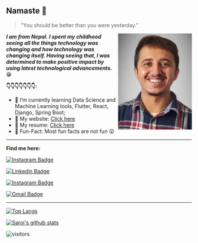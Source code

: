 
  

## Namaste 🙏
> "You should be better than you were yesterday."


<code><img height="260" width="200" align="right"  src="https://raw.githubusercontent.com/spsaroj/spsaroj/master/profile_picture.jpg"/></code>


***I am from Nepal.* *I spent my childhood seeing all the things technology was changing and how technology was changing itself. Having seeing that, I was determined to make positive impact by using latest technological advancements.*** :grin:
 

**👇👇👇👇👇👇👇:**

-   🤪  I’m currently learning Data Science and Machine Learning tools, Flutter, React, Django, Spring Boot;
-   🤪  My website:  [Click here](https://spsaroj.github.io/view/index)
-   🤪 My resume: [Click here](https://spsaroj.github.io/files/CSISresume.pdf)
-   🤪  Fun-Fact: Most fun facts are not fun 😲
---

  

**Find me here:**


[![Instagram Badge](https://img.shields.io/badge/-Twitter-1da1f2?style=flat-square&logo=twitter&logoColor=white&link=https://instagram.com/mygoditssaroj/)](https://twitter.com/mygoditssaroj)

[![Linkedin Badge](https://img.shields.io/badge/-LinkedIn-blue?style=flat-square&logo=Linkedin&logoColor=white&link=https://www.linkedin.com/in/saroz-paudel-053/)](https://www.linkedin.com/in/saroz-paudel-053/)

[![Instagram Badge](https://img.shields.io/badge/-Instagram-fb3958?style=flat-square&logo=instagram&logoColor=white&link=https://instagram.com/__imsaroz/)](https://instagram.com/__imsaroz)

[![Gmail Badge](https://img.shields.io/badge/-Email-c14438?style=flat-square&logo=Gmail&logoColor=white&link=mailto:sp.saroj53@gmail.com)](mailto:sp.saroj53@gmail.com)

  

---

[![Top Langs](https://github-readme-stats.vercel.app/api/top-langs/?username=spsaroj&layout=compact)](https://github.com/anuraghazra/github-readme-stats)

[![Saroj's github stats](https://github-readme-stats.vercel.app/api?username=spsaroj&show_icons=true&theme=tokyonight)](https://github.com/anuraghazra/github-readme-stats)


  

![visitors](https://visitor-badge.laobi.icu/badge?page_id=spsaroj.visitor-count-badge)